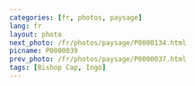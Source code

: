 ```yaml
---
categories: [fr, photos, paysage]
lang: fr
layout: photo
next_photo: /fr/photos/paysage/P0000134.html
picname: P0000039
prev_photo: /fr/photos/paysage/P0000037.html
tags: [Bishop Cap, Ingo]
---
```

